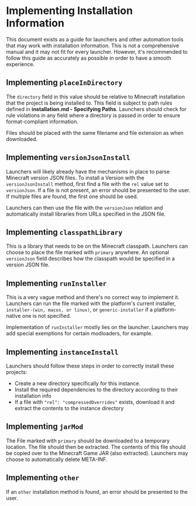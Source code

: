 # Implementing Installation Information

This document exists as a guide for launchers and other automation tools that may work with installation information. This is not a comprehensive manual and it may not fit for every launcher. However, it's recommended to follow this guide as accurately as possible in order to have a smooth experience.

## Implementing `placeInDirectory`

The `directory` field in this value should be relative to Minecraft installation that the project is being installed to. This field is subject to path rules defined in **installation.md - Specifying Paths**. Launchers should check for rule violations in any field where a directory is passed in order to ensure format-compliant information.

Files should be placed with the same filename and file extension as when downloaded.

## Implementing `versionJsonInstall`

Launchers will likely already have the mechanisms in place to parse Minecraft version JSON files. To install a Version with the `versionJsonInstall` method, first find a file with the `rel` value set to `versionJson`. If a file is not present, an error should be presented to the user. If multiple files are found, the first one should be used.

Launchers can then use the file with the `versionJson` relation and automatically install libraries from URLs specified in the JSON file.

## Implementing `classpathLibrary`

This is a library that needs to be on the Minecraft classpath. Launchers can choose to place the file marked with `primary` anywhere. An optional `versionJson` field describes how the classpath would be specified in a version JSON file.

## Implementing `runInstaller`

This is a very vague method and there's no correct way to implement it. Launchers can run the file marked with the platform's current installer, `installer-(win, macos, or linux)`, or `generic-installer` if a platform-native one is not specified.

Implementation of `runInstaller` mostly lies on the launcher. Launchers may add special exemptions for certain modloaders, for example.

## Implementing `instanceInstall`

Launchers should follow these steps in order to correctly install these projects:

- Create a new directory specifically for this instance.
- Install the required dependencies to the directory according to their installation info
- If a file with `"rel": "compressedOverrides"` exists, download it and extract the contents to the instance directory

## Implementing `jarMod`

The File marked with `primary` should be downloaded to a temporary location. The file should then be extracted. The contents of this file should be copied over to the Minecraft Game JAR (also extracted). Launchers may choose to automatically delete META-INF.

## Implementing `other`

If an `other` installation method is found, an error should be presented to the user.
